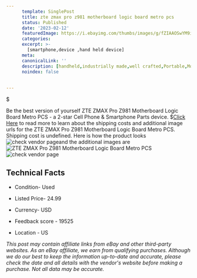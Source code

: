 ```yaml
---
      template: SinglePost
      title: zte zmax pro z981 motherboard logic board metro pcs
      status: Published
      date: '2023-02-12'
      featuredImage: https://i.ebayimg.com/thumbs/images/g/fZIAAOSwYM9iV0Ok/s-l225.jpg
      categories: 
      excerpt: >-
        [smartphone,device ,hand held device]
      meta:
      canonicalLink: ''
      description: [handheld,industrially made,well crafted,Portable,Mobile,Compact,Convenient,Lightweight,Maneuverable,Man-portable,Miniature,Carriable,Hand-held,Light,Holdable,Transportable,Mobile device,Pocket-sized,On-the-go,Wireless,Cordless,Compact size,Convenient size, smartphone,device ,hand held device]
      noindex: false
      
        
---
```

$

Be the best version of yourself ZTE ZMAX Pro Z981 Motherboard Logic Board Metro PCS - a 2-star Cell Phone & Smartphone Parts device.
$[Click Here](https://www.ebay.com/itm/275269696528?hash=item40175a3c10%3Ag%3AfZIAAOSwYM9iV0Ok&mkevt=1&mkcid=1&mkrid=711-53200-19255-0&campid=%253CePNCampaignId%253E&customid=%253CreferenceId%253E&toolid=10049) to read more to learn about the shipping costs and additional image urls for the ZTE ZMAX Pro Z981 Motherboard Logic Board Metro PCS. Shipping cost is undefined. Here is how the product looks ![check vendor page](https://i.ebayimg.com/thumbs/images/g/fZIAAOSwYM9iV0Ok/s-l225.jpg)and the additional images are![ZTE ZMAX Pro Z981 Motherboard Logic Board Metro PCS](https://i.ebayimg.com/images/g/fZIAAOSwYM9iV0Ok/s-l1600.jpg)![check vendor page](https://origin-galleryplus.ebayimg.com/ws/web/275269696528_2_0_1/225x225.jpg,https://origin-galleryplus.ebayimg.com/ws/web/275269696528_3_0_1/225x225.jpg,https://origin-galleryplus.ebayimg.com/ws/web/275269696528_4_0_1/225x225.jpg)



 ## Technical Facts 



     
      

 - Condition- Used 


      

 - Listed Price- 24.99 


      

 - Currency- USD 


      

 - Feedback score - 19525 


      

 - Location - US 


      
      

 *_This post may contain affiliate links from eBay and other third-party websites. As an eBay affiliate, we earn from qualifying purchases. Although we do our best to keep the information up-to-date and accurate, please check the date and all details with the vendor's website before making a purchase. Not all data may be accurate._*






